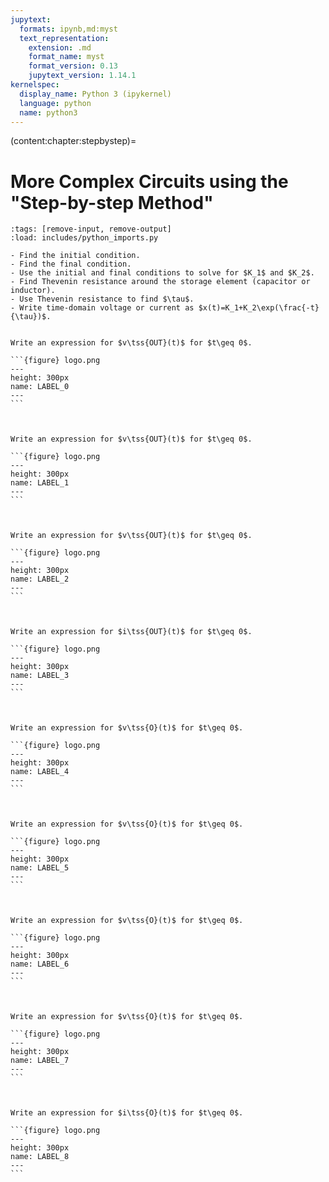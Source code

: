 ```yaml
---
jupytext:
  formats: ipynb,md:myst
  text_representation:
    extension: .md
    format_name: myst
    format_version: 0.13
    jupytext_version: 1.14.1
kernelspec:
  display_name: Python 3 (ipykernel)
  language: python
  name: python3
---
```


(content:chapter:stepbystep)=

# More Complex Circuits using the "Step-by-step Method"

```{code-cell} ipython3
:tags: [remove-input, remove-output]
:load: includes/python_imports.py
```

```{admonition} Steps for First-order Transient Analysis
- Find the initial condition.
- Find the final condition.
- Use the initial and final conditions to solve for $K_1$ and $K_2$.
- Find Thevenin resistance around the storage element (capacitor or inductor).
- Use Thevenin resistance to find $\tau$.
- Write time-domain voltage or current as $x(t)=K_1+K_2\exp(\frac{-t}{\tau})$.
```

````{admonition} Example

Write an expression for $v\tss{OUT}(t)$ for $t\geq 0$.

```{figure} logo.png
---
height: 300px
name: LABEL_0
---
```


````

````{admonition} Example

Write an expression for $v\tss{OUT}(t)$ for $t\geq 0$.

```{figure} logo.png
---
height: 300px
name: LABEL_1
---
```


````

````{admonition} Example

Write an expression for $v\tss{OUT}(t)$ for $t\geq 0$.

```{figure} logo.png
---
height: 300px
name: LABEL_2
---
```


````

````{admonition} Example

Write an expression for $i\tss{OUT}(t)$ for $t\geq 0$.

```{figure} logo.png
---
height: 300px
name: LABEL_3
---
```


````

````{admonition} Example

Write an expression for $v\tss{O}(t)$ for $t\geq 0$.

```{figure} logo.png
---
height: 300px
name: LABEL_4
---
```


````

````{admonition} Example

Write an expression for $v\tss{O}(t)$ for $t\geq 0$.

```{figure} logo.png
---
height: 300px
name: LABEL_5
---
```


````

````{admonition} Example

Write an expression for $v\tss{O}(t)$ for $t\geq 0$.

```{figure} logo.png
---
height: 300px
name: LABEL_6
---
```


````

````{admonition} Example

Write an expression for $v\tss{O}(t)$ for $t\geq 0$.

```{figure} logo.png
---
height: 300px
name: LABEL_7
---
```


````

````{admonition} Example

Write an expression for $i\tss{O}(t)$ for $t\geq 0$.

```{figure} logo.png
---
height: 300px
name: LABEL_8
---
```


````
